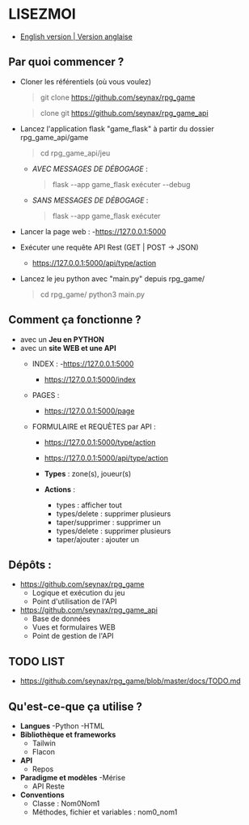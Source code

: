 # LISEZMOI

- [English version | Version anglaise](https://github.com/seynax/rpg_game/master/README.md)

## __Par quoi commencer ?__

  - Cloner les référentiels (où vous voulez)
    > git clone https://github.com/seynax/rpg_game
   
    > clone git https://github.com/seynax/rpg_game_api

  - Lancez l'application flask "game_flask" à partir du dossier rpg_game_api/game
    > cd rpg_game_api/jeu

    - *AVEC MESSAGES DE DÉBOGAGE* :
      > flask --app game_flask exécuter --debug

    - *SANS MESSAGES DE DÉBOGAGE* :
      > flask --app game_flask exécuter

  - Lancer la page web :
    -https://127.0.0.1:5000

  - Exécuter une requête API Rest (GET | POST -> JSON)
    - https://127.0.0.1:5000/api/type/action

  - Lancez le jeu python avec "main.py" depuis rpg_game/
    > cd rpg_game/
    > python3 main.py

## __Comment ça fonctionne ?__
- avec un __Jeu en PYTHON__
- avec un __site WEB et une API__
   - INDEX :
     -https://127.0.0.1:5000
     - https://127.0.0.1:5000/index

   - PAGES :
     - https://127.0.0.1:5000/page

   - FORMULAIRE et REQUÈTES par API :
     - https://127.0.0.1:5000/type/action
     - https://127.0.0.1:5000/api/type/action

     - __Types__ : zone(s), joueur(s)
     - __Actions__ :
       - types : afficher tout
       - types/delete : supprimer plusieurs
       - taper/supprimer : supprimer un
       - types/delete : supprimer plusieurs
       - taper/ajouter : ajouter un

## __Dépôts__ :

- https://github.com/seynax/rpg_game
   - Logique et exécution du jeu
   - Point d'utilisation de l'API
- https://github.com/seynax/rpg_game_api
   - Base de données
   - Vues et formulaires WEB
   - Point de gestion de l'API

## __TODO LIST__

  - https://github.com/seynax/rpg_game/blob/master/docs/TODO.md

## __Qu'est-ce-que ça utilise ?__
- __Langues__
   -Python
   -HTML
- __Bibliothèque et frameworks__
   - Tailwin
   - Flacon
- __API__
   - Repos
- __Paradigme et modèles__
   -Mérise
   - API Reste
- __Conventions__
   - Classe : Nom0Nom1
   - Méthodes, fichier et variables : nom0_nom1
